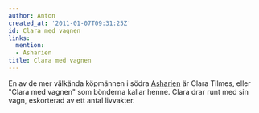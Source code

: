 ```yaml
---
author: Anton
created_at: '2011-01-07T09:31:25Z'
id: Clara med vagnen
links:
  mention:
  - Asharien
title: Clara med vagnen
---
```


En av de mer välkända köpmännen i södra [Asharien] är Clara Tilmes, eller "Clara med vagnen" som
bönderna kallar henne. Clara drar runt med sin vagn, eskorterad av ett antal livvakter.

  [Asharien]: Asharien
